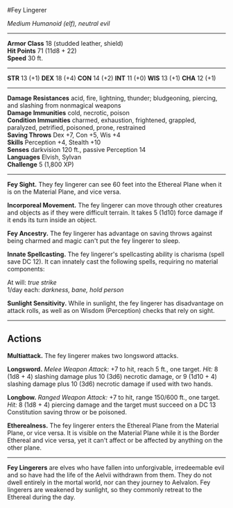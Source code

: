 #Fey Lingerer

_Medium Humanoid (elf), neutral evil_

---

**Armor Class** 18 (studded leather, shield)  
**Hit Points** 71 (11d8 + 22)  
**Speed** 30 ft.  

---

**STR** 13 (+1) **DEX** 18 (+4) **CON** 14 (+2) **INT** 11 (+0) **WIS** 13 (+1) **CHA** 12 (+1)

---

**Damage Resistances** acid, fire, lightning, thunder; bludgeoning, piercing, and slashing from nonmagical weapons  
**Damage Immunities** cold, necrotic, poison  
**Condition Immunities** charmed, exhaustion, frightened, grappled, paralyzed, petrified, poisoned, prone, restrained  
**Saving Throws** Dex +7, Con +5, Wis +4  
**Skills** Perception +4, Stealth +10  
**Senses** darkvision 120 ft., passive Perception 14  
**Languages** Elvish, Sylvan  
**Challenge** 5 (1,800 XP)  

---

**Fey Sight.** They fey lingerer can see 60 feet into the Ethereal Plane when it is on the Material Plane, and vice versa.

**Incorporeal Movement.** The fey lingerer can move through other creatures and objects as if they were difficult terrain. It takes 5 (1d10) force damage if it ends its turn inside an object.

**Fey Ancestry.** The fey lingerer has advantage on saving throws against being charmed and magic can't put the fey lingerer to sleep.

**Innate Spellcasting.** The fey lingerer's spellcasting ability is charisma (spell save DC 12). It can innately cast the following spells, requiring no material components:

At will: _true strike_  
1/day each: _darkness, bane, hold person_  

**Sunlight Sensitivity.** While in sunlight, the fey lingerer has disadvantage on attack rolls, as well as on Wisdom (Perception) checks that rely on sight.

---

## Actions

**Multiattack.** The fey lingerer makes two longsword attacks.

**Longsword.** _Melee Weapon Attack:_ +7 to hit, reach 5 ft., one target. _Hit:_ 8 (1d8 + 4) slashing damage plus 10 (3d6) necrotic damage, or 9 (1d10 + 4) slashing damage plus 10 (3d6) necrotic damage if used with two hands.

**Longbow.** _Ranged Weapon Attack:_ +7 to hit, range 150/600 ft., one target. _Hit:_ 8 (1d8 + 4) piercing damage and the target must succeed on a DC 13 Constitution saving throw or be poisoned.

**Etherealness.** The fey lingerer enters the Ethereal Plane from the Material Plane, or vice versa. It is visible on the Material Plane while it is the Border Ethereal and vice versa, yet it can't affect or be affected by anything on the other plane.

---

**Fey Lingerers** are elves who have fallen into unforgivable, irredeemable evil and so have had the life of the Aelvii withdrawn from them. They do not dwell entirely in the mortal world, nor can they journey to Aelvalon. Fey lingerers are weakened by sunlight, so they commonly retreat to the Ethereal during the day.